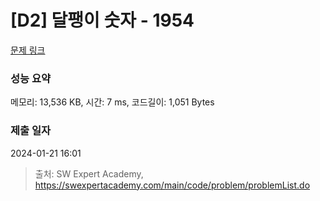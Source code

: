 # [D2] 달팽이 숫자 - 1954 

[문제 링크](https://swexpertacademy.com/main/code/problem/problemDetail.do?contestProbId=AV5PobmqAPoDFAUq) 

### 성능 요약

메모리: 13,536 KB, 시간: 7 ms, 코드길이: 1,051 Bytes

### 제출 일자

2024-01-21 16:01



> 출처: SW Expert Academy, https://swexpertacademy.com/main/code/problem/problemList.do